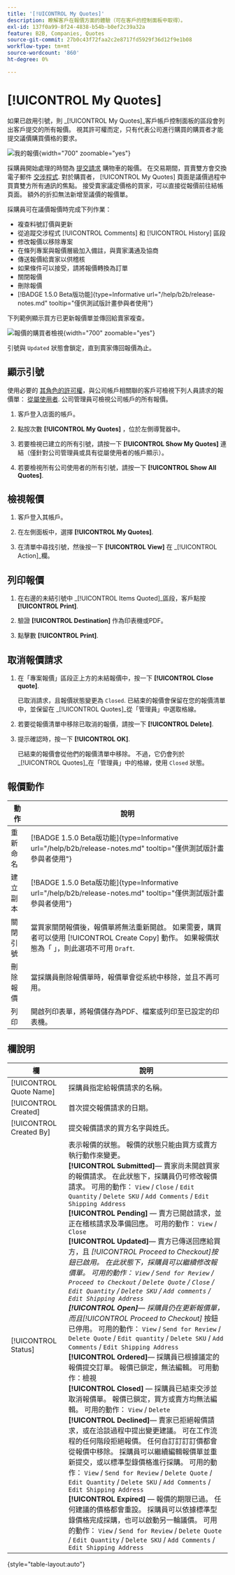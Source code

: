 ```yaml
---
title: '[!UICONTROL My Quotes]'
description: 瞭解客戶在報價方面的體驗（可在客戶的控制面板中取得）。
exl-id: 137f0a99-8f24-4838-b54b-b0ef2c39a32a
feature: B2B, Companies, Quotes
source-git-commit: 27b0c43f72faa2c2e8717fd5929f36d12f9e1b08
workflow-type: tm+mt
source-wordcount: '860'
ht-degree: 0%

---
```



# [!UICONTROL My Quotes]

如果已啟用引號，則 _[!UICONTROL My Quotes]_客戶帳戶控制面板的區段會列出客戶提交的所有報價。 視其許可權而定，只有代表公司進行購買的購買者才能提交議價購買價格的要求。

![我的報價](./assets/account-dashboard-my-quotes.png){width="700" zoomable="yes"}

採購員開始處理的時間為 [提交請求](quote-request.md) 購物車的報價。 在交易期間，買賣雙方會交換電子郵件 [交涉程式](quote-price-negotiation.md). 對於購買者， [!UICONTROL My Quotes] 頁面是議價過程中買賣雙方所有通訊的焦點。 接受賣家議定價格的買家，可以直接從報價前往結帳頁面。 額外的折扣無法新增至議價的報價單。

採購員可在議價報價時完成下列作業：

* 複查料號訂價與更新
* 從追蹤交涉程式 [!UICONTROL Comments] 和 [!UICONTROL History] 區段
* 修改報價以移除專案
* 在條列專案與報價層級加入備註，與賣家溝通及協商
* 傳送報價給賣家以供稽核
* 如果條件可以接受，請將報價轉換為訂單
* 關閉報價
* 刪除報價
* [!BADGE 1.5.0 Beta版功能]{type=Informative url="/help/b2b/release-notes.md" tooltip="僅供測試版計畫參與者使用"}

下列範例顯示買方已更新報價單並傳回給賣家複查。


![報價的購買者檢視](./assets/account-dashboard-my-quote-detail.png){width="700" zoomable="yes"}

引號與 `Updated` 狀態會鎖定，直到賣家傳回報價為止。

## 顯示引號

使用必要的 [其角色的許可權](account-company-roles-permissions.md)，與公司帳戶相關聯的客戶可檢視下列人員請求的報價單： [從屬使用者](account-company-structure.md). 公司管理員可檢視公司帳戶的所有報價。

1. 客戶登入店面的帳戶。

1. 點按次數 **[!UICONTROL My Quotes]** ，位於左側導覽器中。

1. 若要檢視已建立的所有引號，請按一下 **[!UICONTROL Show My Quotes]** 連結（僅針對公司管理員或具有從屬使用者的帳戶顯示）。

1. 若要檢視所有公司使用者的所有引號，請按一下 **[!UICONTROL Show All Quotes]**.

## 檢視報價

1. 客戶登入其帳戶。

1. 在左側面板中，選擇 **[!UICONTROL My Quotes]**.

1. 在清單中尋找引號，然後按一下 **[!UICONTROL View]** 在 _[!UICONTROL Action]_欄。

## 列印報價

1. 在右邊的未結引號中 _[!UICONTROL Items Quoted]_區段，客戶點按&#x200B;**[!UICONTROL Print]**.

1. 驗證 **[!UICONTROL Destination]** 作為印表機或PDF。

1. 點擊數 **[!UICONTROL Print]**.

## 取消報價請求

1. 在「專案報價」區段正上方的未結報價中，按一下 **[!UICONTROL Close quote]**.

   已取消請求，且報價狀態變更為 `Closed`. 已結束的報價會保留在您的報價清單中，並保留在 _[!UICONTROL Quotes]_從「管理員」中選取格線。

1. 若要從報價清單中移除已取消的報價，請按一下 **[!UICONTROL Delete]**.

1. 提示確認時，按一下 **[!UICONTROL OK]**.

   已結束的報價會從他們的報價清單中移除。 不過，它仍會列於 _[!UICONTROL Quotes]_在「管理員」中的格線，使用 `Closed` 狀態。

## 報價動作

| 動作 | 說明 |
|---------------|------------------------------------------------------------------------------------------------------------------------------------------------------------------------------------------------------------------------------|
| 重新命名 | [!BADGE 1.5.0 Beta版功能]{type=Informative url="/help/b2b/release-notes.md" tooltip="僅供測試版計畫參與者使用"} |
| 建立副本 | [!BADGE 1.5.0 Beta版功能]{type=Informative url="/help/b2b/release-notes.md" tooltip="僅供測試版計畫參與者使用"} |
| 關閉引號 | 當買家關閉報價後，報價單將無法重新開啟。 如果需要，購買者可以使用 [!UICONTROL Create Copy] 動作。 如果報價狀態為「 」，則此選項不可用 `Draft`. |
| 刪除報價 | 當採購員刪除報價單時，報價單會從系統中移除，並且不再可用。 |
| 列印 | 開啟列印表單，將報價儲存為PDF、檔案或列印至已設定的印表機。 |

## 欄說明

| 欄 | 說明 |
|-------------------------|-------------------------------------------------------------------------------------------------------------------------------------------------------------------------------------------------------------------------------------------------------------------------------------------------------------------------------------------------------------------------------------------------------------------------------------------------------------------------------------------------------------------------------------------------------------------------------------------------------------------------------------------------------------------------------------------------------------------------------------------------------------------------------------------------------------------------------------------------------------------------------------------------------------------------------------------------------------------------------------------------------------------------------------------------------------------------------------------------------------------------------------------------------------------------------------------------------------------------------------------------------------------------------------------------------------------------------------------------------------------------------------------------------------------------------------------------------------------------------------------------------------------------------------------------------------------------------------------------------------------------------------------------------------------------------------------------------------------------------------------------------------------------------------------------------------------------------------------------------------------------------------------------------------------------------------------------------------------------------------------------------------------------------------------------------------------------------------------------------------------------------------------------------------------------------------------------------------------------------------------------------------------------------------------------------------------------------------------------------------------------------------------------------------------------------------------------------------------------------------------------------------------------------------------|
| [!UICONTROL Quote Name] | 採購員指定給報價請求的名稱。 |
| [!UICONTROL Created] | 首次提交報價請求的日期。 |
| [!UICONTROL Created By] | 提交報價請求的買方名字與姓氏。 |
| [!UICONTROL Status] | 表示報價的狀態。 報價的狀態只能由買方或賣方執行動作來變更。 <br/>**[!UICONTROL Submitted]**— 賣家尚未開啟買家的報價請求。 在此狀態下，採購員仍可修改報價請求。 可用的動作： `View` / `Close` / `Edit Quantity` / `Delete SKU` / `Add Comments` / `Edit Shipping Address`<br/>**[!UICONTROL Pending]**  — 賣方已開啟請求，並正在稽核請求及準備回應。 可用的動作： `View` / `Close` <br/>**[!UICONTROL Updated]**— 賣方已傳送回應給買方，且 _[!UICONTROL Proceed to Checkout]_按鈕已啟用。 在此狀態下，採購員可以繼續修改報價單。 可用的動作： `View` / `Send for Review` / `Proceed to Checkout` / `Delete Quote` / `Close` / `Edit Quantity` / `Delete SKU` / `Add comments` / `Edit Shipping Address`<br/>**[!UICONTROL Open]**— 採購員仍在更新報價單，而且_[!UICONTROL Proceed to Checkout]_ 按鈕已停用。 可用的動作： `View` / `Send for Review` / `Delete Quote` / `Edit quantity` / `Delete SKU` / `Add Comments` / `Edit Shipping Address` <br/>**[!UICONTROL Ordered]**— 採購員已根據議定的報價提交訂單。 報價已鎖定，無法編輯。 可用動作：檢視<br/>**[!UICONTROL Closed]**  — 採購員已結束交涉並取消報價單。 報價已鎖定，買方或賣方均無法編輯。 可用的動作： `View` / `Delete` <br/>**[!UICONTROL Declined]**— 賣家已拒絕報價請求，或在洽談過程中提出變更建議。 可在工作流程的任何階段拒絕報價。 任何自訂訂訂訂價都會從報價中移除。 採購員可以繼續編輯報價單並重新提交，或以標準型錄價格進行採購。 可用的動作： `View` / `Send for Review` / `Delete Quote` / `Edit Quantity` / `Delete SKU` / `Add Comments` / `Edit Shipping Address`<br/>**[!UICONTROL Expired]**  — 報價的期限已過。 任何建議的價格都會重設。 採購員可以依據標準型錄價格完成採購，也可以啟動另一輪議價。 可用的動作： `View` / `Send for Review` / `Delete Quote` / `Edit Quantity` / `Delete SKU` / `Add Comments` / `Edit Shipping Address` |

{style="table-layout:auto"}
